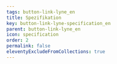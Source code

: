 ```yaml
---
tags: button-link-lyne_en
title: Spezifikation
key: button-link-lyne-specification_en
parent: button-link-lyne_en
icon: specification
order: 2
permalink: false
eleventyExcludeFromCollections: true
---
```


